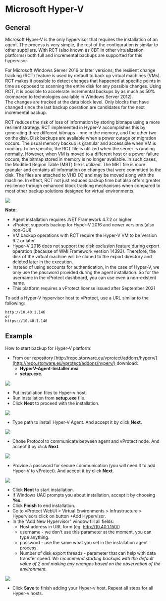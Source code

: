 # Microsoft Hyper-V

## General

Microsoft Hyper-V is the only hypervisor that requires the installation of an agent. The process is very simple, the rest of the configuration is similar to other suppliers. With RCT \(also known as CBT in other virtualization platforms\) both full and incremental backups are supported for this hypervisor.

For Microsoft Windows Server 2016 or later versions, the resilient change tracking \(RCT\) feature is used by default to back up virtual machines \(VMs\).  
RCT makes it possible to detect changes that happened at specific points in time as opposed to scanning the entire disk for any possible changes. Using RCT, it is possible to accelerate incremental backups by as much as 50% \(compared to technologies available in Windows Server 2012\).  
The changes are tracked at the data block level. Only blocks that have changed since the last backup operation are candidates for the next incremental backup.

RCT reduces the risk of loss of information by storing bitmaps using a more resilient strategy. RCT implemented in Hyper-V accomplishes this by generating three different bitmaps – one in the memory, and the other two on the disk. Disk backups are available when a power outage or migration occurs. The usual memory backup is granular and accessible when VM is running. To be specific, the RCT file is utilized when the server is running normally. However, when VM is moved to a different host or a power failure occurs, the bitmap stored in memory is no longer available. In such cases, the Modified Region Table \(MRT\) file is utilized. The MRT file is more granular and contains all information on changes that were committed to the disk. The files are attached to VHD \(X\) and may be moved along with the machine. In effect, RCT not just reduces backup time but also offers greater resilience through enhanced block tracking mechanisms when compared to most other backup solutions designed for virtual environments.

![](../../../.gitbook/assets/hyper-v%20%281%29.png)

**Note:** 

* Agent installation requires .NET Framework 4.7.2 or higher
* vProtect supports backup for Hyper-V 2016 and newer versions \(also non-GUI\)
* VM backup operations with RCT require the Hyper-V VM to be Version 6.2 or later
* Hyper-V 2016 does not support the disk exclusion feature during export operation \(because of WMI Framework version 14393\). Therefore, the disk of the virtual machine will be cloned to the export directory and deleted later in the execution.
* Instead of using accounts for authentication, in the case of Hyper-V, we only use the password provided during the agent installation. So for the username in the vProtect dashboard, you can use even a non-existent name.
* This platform requires a vProtect license issued after September 2021

To add a Hyper-V hypervisor host to vProtect, use a URL similar to the following:

```text
http://10.40.1.146
or
https://10.40.1.146
```

## Example

How to start backup for Hyper-V platform:

* From our repository [http://repo.storware.eu/vprotect/addons/hyperv/](http://repo.storware.eu/vprotect/addons/hyperv/) download:
  * **HyperV-Agent-Installer.msi**
  * **setup.exe**.

![](../../../.gitbook/assets/protected-platforms-hyper-v-agent.png)

* Put installation files to Hyper-v host.
* Run installation from **setup.exe** file. 
* Click **Next** to proceed with the installation.

![](../../../.gitbook/assets/protected-platforms-hyper-v-agent2.png)

* Type path to install Hyper-V Agent. And accept it by click **Next**.

![](../../../.gitbook/assets/protected-platforms-hyper-v-agent3.png)

* Chose Protocol to communicate between agent and vProtect node. And accept it by click **Next**.

![](../../../.gitbook/assets/protected-platforms-hyper-v-agent4.png)

* Provide a password for secure communication \(you will need it to add Hyper-V to vProtect\). And accept it by click **Next**.

![](../../../.gitbook/assets/protected-platforms-hyper-v-agent5.png)

* Click **Next** to start installation.
* If Windows UAC prompts you about installation, accept it by choosing **Yes**.
* Click **Finish** to end installation.
* Go to vProtect WebUI &gt; Virtual Environments &gt; Infrastructure &gt; Hypervisors click on button +Add Hypervisor.
* In the "Add New Hypervisor" window fill all fields:
  * Host address in URL form \(eg. http://10.40.1.150\)
  * username - we don't use this parameter at the moment, you can type anything.
  * password - use the same what you set in the installation agent process.
  * Number of disk export threads - parameter that can help with data transfer speed. _We recommend starting backups with the default value of 2 and making any changes based on the observation of the environment._ 

![](../../../.gitbook/assets/protected-platforms-hyper-v-agent6.png)

* Click **Save** to finish adding your Hyper-v host. Repeat all steps for all Hyper-v hosts.

